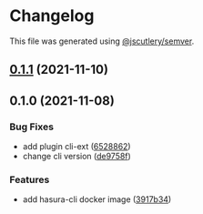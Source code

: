 # Changelog

This file was generated using [@jscutlery/semver](https://github.com/jscutlery/semver).

## [0.1.1](https://github.com/platyplus/platydev/compare/hasura-cli@0.1.0...hasura-cli@0.1.1) (2021-11-10)

## 0.1.0 (2021-11-08)

### Bug Fixes

- add plugin cli-ext ([6528862](https://github.com/platyplus/platydev/commit/6528862bc00c614033ef8f253b55763c6b153bda))
- change cli version ([de9758f](https://github.com/platyplus/platydev/commit/de9758f7cdaa85c14328fbeff6415b8aed36589c))

### Features

- add hasura-cli docker image ([3917b34](https://github.com/platyplus/platydev/commit/3917b34648970bffe6a899613a8cc55527ae78aa))
